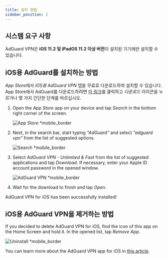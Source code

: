 ```yaml
---
title: 설치 방법
sidebar_position: 2
---
```


## 시스템 요구 사항

AdGuard VPN은 **iOS 11.2 및 iPadOS 11.2 이상 버전**이 설치된 기기에만 설치할 수 있습니다.

## iOS용 AdGuard를 설치하는 방법

*App Store*에서 *iOS용 AdGuard VPN* 앱을 무료로 다운로드하여 설치할 수 있습니다. App Store에서 AdGuard를 다운로드하려면 [이 링크](https://agrd.io/ios_vpn)를 클릭하고 *다운로드* 아이콘을 누르거나 몇 가지 간단한 단계를 따르십시오.

1. Open the *App Store* app on your device and tap *Search* in the bottom right corner of the screen.

    ![App Store *mobile_border](https://cdn.adguardvpn.com/content/kb/vpn/ios/app-store-en.png)

1. Next, in the search bar, start typing *"AdGuard"* and select *"adguard vpn"* from the list of suggested options.

    ![Search *mobile_border](https://cdn.adguardvpn.com/content/kb/vpn/ios/search-en.png)

1. Select *AdGuard VPN - Unlimited & Fast* from the list of suggested applications and tap *Download*. If necessary, enter your Apple ID account password in the opened window.

    ![AdGuard VPN *mobile_border](https://cdn.adguardvpn.com/content/kb/vpn/ios/adguard-vpn-en.png)

1. Wait for the download to finish and tap *Open*.

AdGuard VPN for iOS has been successfully installed!

## iOS용 AdGuard VPN을 제거하는 방법

If you decided to delete AdGuard VPN for iOS, find the icon of this app on the Home Screen and hold it. In the opened list, tap *Remove App*.

![Uninstall *mobile_border](https://cdn.adguardvpn.com/public/Adguard/kb/vpn-install/deinstall-en.png)

You can learn more about the AdGuard VPN app for iOS in [this article](overview.md).
